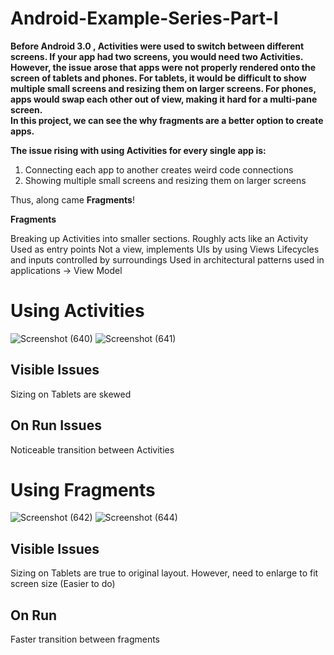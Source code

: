 # Android-Example-Series-Part-I
**Before Android 3.0 , Activities were used to switch between different screens. 
If your app had two screens, you would need two Activities. However, the issue 
arose that apps were not properly rendered onto the screen of tablets and phones. 
For tablets, it would be difficult to show multiple small screens and resizing them
on larger screens. For phones, apps would swap each other out of view, making it hard for a multi-pane screen.  
In this project, we can see the why fragments are a better option to create apps.**



**The issue rising with using Activities for every single app is:**
1.	Connecting each app to another creates weird code connections
2.	Showing multiple small screens and resizing them on larger screens
 


Thus, along came **Fragments**!



**Fragments**

Breaking up Activities into smaller sections. Roughly acts like an Activity
Used as entry points
Not a view, implements UIs by using Views
Lifecycles and inputs controlled by surroundings
Used in architectural patterns used in applications -> View Model


# Using Activities

![Screenshot (640)](https://user-images.githubusercontent.com/31700864/75368824-4d155500-5890-11ea-8c2f-09e87f6d2b53.png)
![Screenshot (641)](https://user-images.githubusercontent.com/31700864/75368810-47b80a80-5890-11ea-8c74-33d1c66a19e3.png)



## Visible Issues
Sizing on Tablets are skewed 
## On Run Issues
Noticeable transition between Activities 



# Using Fragments
![Screenshot (642)](https://user-images.githubusercontent.com/31700864/75369229-0bd17500-5891-11ea-9317-722a3e6566c7.png)
![Screenshot (644)](https://user-images.githubusercontent.com/31700864/75369234-0c6a0b80-5891-11ea-949d-21d08fc378d3.png)



## Visible Issues
Sizing on Tablets are true to original layout. 
However, need to enlarge to fit screen size (Easier to do) 

## On Run
Faster transition between fragments

